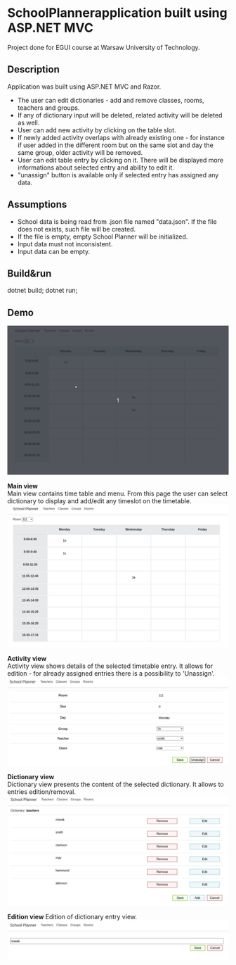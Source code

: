 # SchoolPlannerapplication built using ASP.NET MVC
Project done for EGUI course at Warsaw University of Technology.  

## Description
Application was built using ASP.NET MVC and Razor.  
  * The user can edit dictionaries - add and remove classes, rooms, teachers and groups.
  * If any of dictionary input will be deleted, related activity will be deleted as well.
  * User can add new activity by clicking on the table slot.
  * If newly added activity overlaps with already existing one - for instance if user added in the different room but on the same slot and day the same group, older activity will be removed.
  * User can edit table entry by clicking on it. There will be displayed more informations about selected entry and ability to edit it.
  * "unassign" button is available only if selected entry has assigned any data.


## Assumptions  
  * School data is being read from .json file named "data.json". If the file does not exists, such file will be created.
  * If the file is empty, empty School Planner will be initialized.
  * Input data must not inconsistent.
  * Input data can be empty.

## Build&run  
dotnet build; dotnet run;

## Demo  

![alt text](https://github.com/Kjablonska/ASP.NET-MVC-SchoolPlanner/blob/master/assets/school-planner-net.gif?raw=true)  

**Main view**  
Main view contains time table and menu. From this page the user can select dictionary to display and add/edit any timeslot on the timetable.  
![alt text](https://github.com/Kjablonska/ASP.NET-MVC-SchoolPlanner/blob/master/assets/main-view.png?raw=true)  

**Activity view**  
Activity view shows details of the selected timetable entry. It allows for edition - for already assigned entries there is a possibility to 'Unassign'.  
![alt text](https://github.com/Kjablonska/ASP.NET-MVC-SchoolPlanner/blob/master/assets/activity-view.png?raw=true)  

**Dictionary view**  
Dictionary view presents the content of the selected dictionary. It allows to entries edition/removal.  
![alt text](https://github.com/Kjablonska/ASP.NET-MVC-SchoolPlanner/blob/master/assets/dictionary-view.png?raw=true)

**Edition view**
Edition of dictionary entry view.  
![alt text](https://github.com/Kjablonska/ASP.NET-MVC-SchoolPlanner/blob/master/assets/edit-view.png?raw=true)
